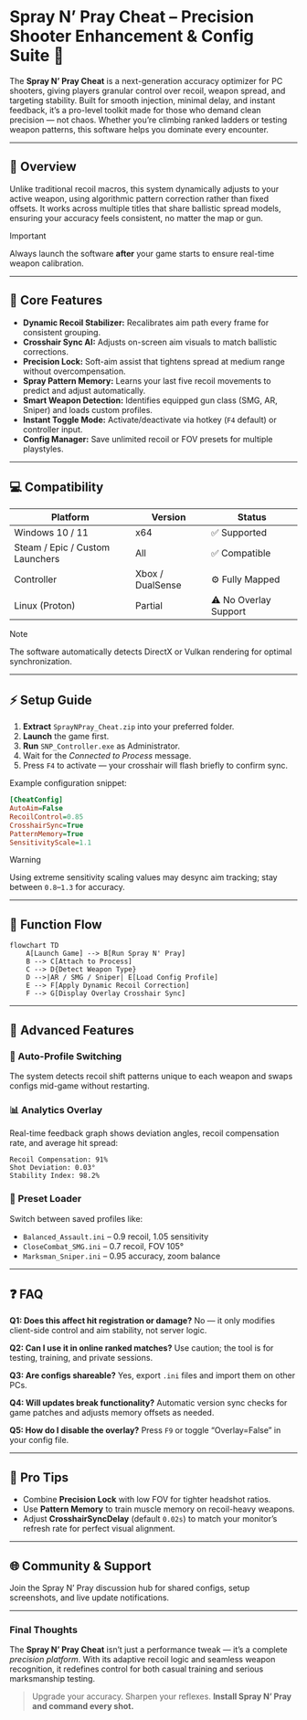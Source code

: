 # Spray N’ Pray Cheat – Precision Shooter Enhancement & Config Suite 🔫

The **Spray N’ Pray Cheat** is a next-generation accuracy optimizer for PC shooters, giving players granular control over recoil, weapon spread, and targeting stability. Built for smooth injection, minimal delay, and instant feedback, it’s a pro-level toolkit made for those who demand clean precision — not chaos. Whether you’re climbing ranked ladders or testing weapon patterns, this software helps you dominate every encounter.

---

## 🧭 Overview

Unlike traditional recoil macros, this system dynamically adjusts to your active weapon, using algorithmic pattern correction rather than fixed offsets. It works across multiple titles that share ballistic spread models, ensuring your accuracy feels consistent, no matter the map or gun.

> [!IMPORTANT]
> Always launch the software **after** your game starts to ensure real-time weapon calibration.


---

## 🎯 Core Features

* **Dynamic Recoil Stabilizer:** Recalibrates aim path every frame for consistent grouping.
* **Crosshair Sync AI:** Adjusts on-screen aim visuals to match ballistic corrections.
* **Precision Lock:** Soft-aim assist that tightens spread at medium range without overcompensation.
* **Spray Pattern Memory:** Learns your last five recoil movements to predict and adjust automatically.
* **Smart Weapon Detection:** Identifies equipped gun class (SMG, AR, Sniper) and loads custom profiles.
* **Instant Toggle Mode:** Activate/deactivate via hotkey (`F4` default) or controller input.
* **Config Manager:** Save unlimited recoil or FOV presets for multiple playstyles.

---

## 💻 Compatibility

| Platform                        | Version          | Status                |
| ------------------------------- | ---------------- | --------------------- |
| Windows 10 / 11                 | x64              | ✅ Supported           |
| Steam / Epic / Custom Launchers | All              | ✅ Compatible          |
| Controller                      | Xbox / DualSense | ⚙️ Fully Mapped       |
| Linux (Proton)                  | Partial          | ⚠️ No Overlay Support |

> [!NOTE]
> The software automatically detects DirectX or Vulkan rendering for optimal synchronization.

---

## ⚡ Setup Guide

1. **Extract** `SprayNPray_Cheat.zip` into your preferred folder.
2. **Launch** the game first.
3. **Run** `SNP_Controller.exe` as Administrator.
4. Wait for the *Connected to Process* message.
5. Press `F4` to activate — your crosshair will flash briefly to confirm sync.

Example configuration snippet:

```ini
[CheatConfig]
AutoAim=False
RecoilControl=0.85
CrosshairSync=True
PatternMemory=True
SensitivityScale=1.1
```

> [!WARNING]
> Using extreme sensitivity scaling values may desync aim tracking; stay between `0.8`–`1.3` for accuracy.

---

## 🧩 Function Flow

```mermaid
flowchart TD
    A[Launch Game] --> B[Run Spray N' Pray]
    B --> C[Attach to Process]
    C --> D{Detect Weapon Type}
    D -->|AR / SMG / Sniper| E[Load Config Profile]
    E --> F[Apply Dynamic Recoil Correction]
    F --> G[Display Overlay Crosshair Sync]
```

---

## 🧠 Advanced Features

### 🔄 Auto-Profile Switching

The system detects recoil shift patterns unique to each weapon and swaps configs mid-game without restarting.

### 📊 Analytics Overlay

Real-time feedback graph shows deviation angles, recoil compensation rate, and average hit spread:

```
Recoil Compensation: 91%
Shot Deviation: 0.03°
Stability Index: 98.2%
```

### 💾 Preset Loader

Switch between saved profiles like:

* `Balanced_Assault.ini` – 0.9 recoil, 1.05 sensitivity
* `CloseCombat_SMG.ini` – 0.7 recoil, FOV 105°
* `Marksman_Sniper.ini` – 0.95 accuracy, zoom balance

---

## ❓ FAQ

**Q1: Does this affect hit registration or damage?**
No — it only modifies client-side control and aim stability, not server logic.

**Q2: Can I use it in online ranked matches?**
Use caution; the tool is for testing, training, and private sessions.

**Q3: Are configs shareable?**
Yes, export `.ini` files and import them on other PCs.

**Q4: Will updates break functionality?**
Automatic version sync checks for game patches and adjusts memory offsets as needed.

**Q5: How do I disable the overlay?**
Press `F9` or toggle “Overlay=False” in your config file.

---

## 🧠 Pro Tips

* Combine **Precision Lock** with low FOV for tighter headshot ratios.
* Use **Pattern Memory** to train muscle memory on recoil-heavy weapons.
* Adjust **CrosshairSyncDelay** (default `0.02s`) to match your monitor’s refresh rate for perfect visual alignment.

---

## 🌐 Community & Support

Join the Spray N’ Pray discussion hub for shared configs, setup screenshots, and live update notifications.

---

### Final Thoughts

The **Spray N’ Pray Cheat** isn’t just a performance tweak — it’s a complete *precision platform*. With its adaptive recoil logic and seamless weapon recognition, it redefines control for both casual training and serious marksmanship testing.

> Upgrade your accuracy. Sharpen your reflexes. **Install Spray N’ Pray and command every shot.**
